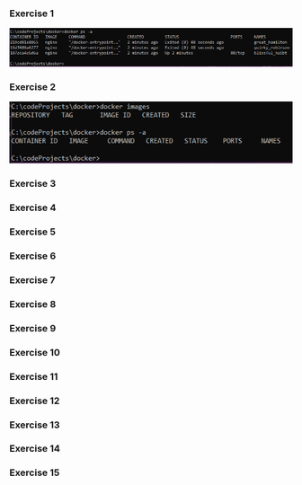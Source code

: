 ### Exercise  1 ###
![commands 1](https://github.com/tomb-cyber/devops-with-docker/blob/master/part%201/1.1.PNG)

### Exercise  2 ###
![](https://github.com/tomb-cyber/devops-with-docker/blob/master/part%201/1.2.PNG)

### Exercise  3 ###
### Exercise  4 ###
### Exercise  5 ###
### Exercise  6 ###
### Exercise  7 ###
### Exercise  8 ###
### Exercise  9 ###
### Exercise  10 ###
### Exercise  11 ###
### Exercise  12 ###
### Exercise  13 ###
### Exercise  14 ###
### Exercise  15 ###
